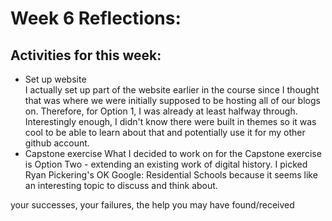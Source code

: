 # Week 6 Reflections:


## Activities for this week:  
- Set up website  
I actually set up part of the website earlier in the course since I thought that was where we were initially supposed to be hosting all of our blogs on. Therefore, for Option 1, I was already at least halfway through. Interestingly enough, I didn't know there were built in themes so it was cool to be able to learn about that and potentially use it for my other github account.  
- Capstone exercise
What I decided to work on for the Capstone exercise is Option Two - extending an existing work of digital history. I picked Ryan Pickering's OK Google: Residential Schools because it seems like an interesting topic to discuss and think about.


your successes, your failures, the help you may have found/received
